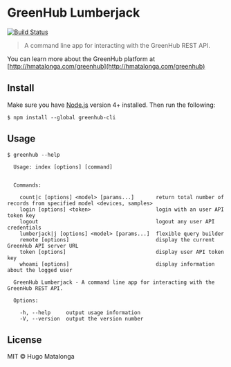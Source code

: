 # GreenHub Lumberjack

[![Build Status](https://travis-ci.org/hmatalonga/greenhub-lumberjack.svg?branch=master)](https://travis-ci.org/hmatalonga/greenhub-lumberjack)

> A command line app for interacting with the GreenHub REST API.

You can learn more about the GreenHub platform at [http://hmatalonga.com/greenhub](http://hmatalonga.com/greenhub)

## Install

Make sure you have [Node.js](https://nodejs.org) version 4+ installed. Then run the following:

```
$ npm install --global greenhub-cli
```

## Usage

```
$ greenhub --help

  Usage: index [options] [command]


  Commands:

    count|c [options] <model> [params...]       return total number of records from specified model <devices, samples>
    login [options] <token>                     login with an user API token key
    logout                                      logout any user API credentials
    lumberjack|j [options] <model> [params...]  flexible query builder
    remote [options]                            display the current GreenHub API server URL
    token [options]                             display user API token key
    whoami [options]                            display information about the logged user

  GreenHub Lumberjack - A command line app for interacting with the GreenHub REST API.

  Options:

    -h, --help     output usage information
    -V, --version  output the version number

```

## License
MIT © Hugo Matalonga

